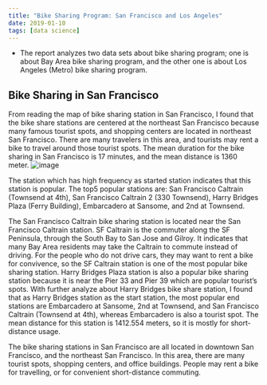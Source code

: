 ```yaml
---
title: "Bike Sharing Program: San Francisco and Los Angeles"
date: 2019-01-10
tags: [data science]
---
```


- The report analyzes two data sets about bike sharing program; one is about Bay Area bike sharing program, and the other one is about Los Angeles (Metro) bike sharing program.

## Bike Sharing in San Francisco
From reading the map of bike sharing station in San Francisco, I found that the bike share stations are centered at the northeast San Francisco because many famous tourist spots, and shopping centers are located in northeast San Francisco. There are many travelers in this area, and tourists may rent a bike to travel around those tourist spots. The mean duration for the bike sharing in San Francisco is 17 minutes, and the mean distance is 1360 meter.
![image](https://drive.google.com/uc?export=view&id=1IdxYOOAfJ-EwrhhKKsGaNHEkOcg6WRAl)

The station which has high frequency as started station indicates that this station is popular. The top5 popular stations are: San Francisco Caltrain (Townsend at 4th), San Francisco Caltrain 2 (330 Townsend), Harry Bridges Plaza (Ferry Building), Embarcadero at Sansome, and 2nd at Townsend.

The San Francisco Caltrain bike sharing station is located near the San Francisco Caltrain station. SF Caltrain is the commuter along the SF Peninsula, through the South Bay to San Jose and Gilroy. It indicates that many Bay Area residents may take the Caltrain to commute instead of driving. For the people who do not drive cars, they may want to rent a bike for convivence, so the SF Caltrain station is one of the most popular bike sharing station. Harry Bridges Plaza station is also a popular bike sharing station because it is near the Pier 33 and Pier 39 which are popular tourist’s spots. With further analyze about Harry Bridges bike share station, I found that as Harry Bridges station as the start station, the most popular end stations are Embarcadero at Sansome, 2nd at Townsend, and San Francisco Caltrain (Townsend at 4th), whereas Embarcadero is also a tourist spot. The mean distance for this station is 1412.554 meters, so it is mostly for short-distance usage.

The bike sharing stations in San Francisco are all located in downtown San Francisco, and the northeast San Francisco. In this area, there are many tourist spots, shopping centers, and office buildings. People may rent a bike for travelling, or for convenient short-distance commuting.

